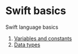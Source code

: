# Swift basics
Swift language basics
1. [Variables and constants](1.%20Variables%20and%20constants.playground/Contents.swift)
2. [Data types](2.%20Data%20types.playground/Contents.swift)
